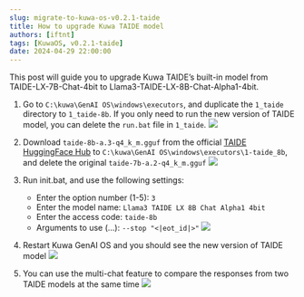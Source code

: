 ```yaml
---
slug: migrate-to-kuwa-os-v0.2.1-taide
title: How to upgrade Kuwa TAIDE model
authors: [iftnt]
tags: [KuwaOS, v0.2.1-taide]
date: 2024-04-29 22:00:00
---
```


This post will guide you to upgrade Kuwa TAIDE’s built-in model from TAIDE-LX-7B-Chat-4bit to Llama3-TAIDE-LX-8B-Chat-Alpha1-4bit.

1. Go to `C:\kuwa\GenAI OS\windows\executors`, and duplicate the `1_taide` directory to `1_taide-8b`. If you only need to run the new version of TAIDE model, you can delete the `run.bat` file in `1_taide`.
    ![](/blog-img/2024-04-29-taide-8b/copy-taide-config.png)

2. Download `taide-8b-a.3-q4_k_m.gguf` from the official [TAIDE HuggingFace Hub](https://huggingface.co/taide/Llama3-TAIDE-LX-8B-Chat-Alpha1-4bit) to `C:\kuwa\GenAI OS\windows\executors\1-taide_8b`, and delete the original `taide-7b-a.2-q4_k_m.gguf` 
    ![](/blog-img/2024-04-29-taide-8b/download-model.png)

<!-- truncate -->

3. Run init.bat, and use the following settings:
    - Enter the option number (1-5): `3`
    - Enter the model name: `Llama3 TAIDE LX 8B Chat Alpha1 4bit`
    - Enter the access code: `taide-8b`
    - Arguments to use (...): `--stop "<|eot_id|>"`
    ![](/blog-img/2024-04-29-taide-8b/config-model.png)

4. Restart Kuwa GenAI OS and you should see the new version of TAIDE model
    ![](/blog-img/2024-04-29-taide-8b/new-model-added.png)

5. You can use the multi-chat feature to compare the responses from two TAIDE models at the same time
    ![](/blog-img/2024-04-29-taide-8b/multi-chat-result.png)